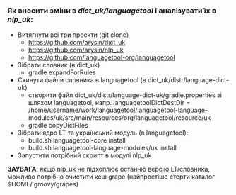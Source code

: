 ### Як вносити зміни в *dict_uk/languagetool* і аналізувати їх в *nlp_uk*:
* Витягнути всі три проекти (git clone)
  * https://github.com/arysin/dict_uk
  * https://github.com/arysin/nlp_uk
  * https://github.com/languagetool-org/languagetool
* Зібрати словник (в dict_uk)
  * gradle expandForRules
* Скинути файли словника в languagetool (в dict_uk/distr/language-dict-uk)
  * створити файл dict_uk/distr/language-dict-uk/gradle.properties зі шляхом languagetool, напр. 
	languagetoolDictDestDir = /home/username/work/languagetool/languagetool-language-modules/uk/src/main/resources/org/languagetool/resource/uk
  * gradle copyDictFiles
* Зібрати ядро LT та український модуль (в languagetool):
  * build.sh languagetool-core install
  * build.sh languagetool-language-modules/uk install
* Запустити потрібний скрипт в модулі nlp_uk 

**ЗАУВАГА**: якщо nlp_uk не підхоплює останню версію LT/словника, можливо потрібно очистити кеш grape (найпростіше стерти каталог $HOME/.groovy/grapes)
